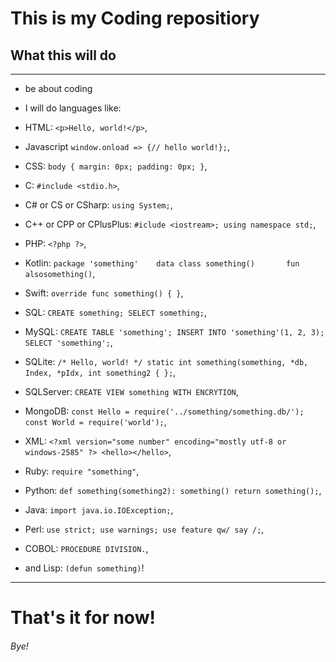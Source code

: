 # This is my Coding repositiory

## What this will do

---

- be about coding

- I will do languages like:

 - HTML: `<p>Hello, world!</p>`,
 - Javascript `window.onload => {// hello world!};`,
 - CSS: `body { margin: 0px; padding: 0px; }`,
 - C: `#include <stdio.h>`,
 - C# or CS or CSharp: `using System;`,
 - C++ or CPP or CPlusPlus: `#iclude <iostream>; using namespace std;`,
 - PHP: `<?php ?>`,
 - Kotlin: `package 'something'    data class something()       fun alsosomething()`,
 - Swift: `override func something() { }`,
 - SQL: `CREATE something; SELECT something;`,
 - MySQL: `CREATE TABLE 'something'; INSERT INTO 'something'(1, 2, 3); SELECT 'something';`,
 - SQLite: `/* Hello, world! */ static int something(something, *db, Index, *pIdx, int something2 { };`,
 - SQLServer: `CREATE VIEW something WITH ENCRYTION`,
 - MongoDB: `const Hello = require('../something/something.db/'); const World = require('world');`,
 - XML: `<?xml version="some number" encoding="mostly utf-8 or windows-2585" ?> <hello></hello>`,
 - Ruby: `require "something"`,
 - Python: `def something(something2): something() return something();`,
 - Java: `import java.io.IOException;`,
 - Perl: `use strict; use warnings; use feature qw/ say /;`,
 - COBOL: `PROCEDURE DIVISION.`,
 - and Lisp: `(defun something)`!

- - -

# That's it for now!

###### Bye!
